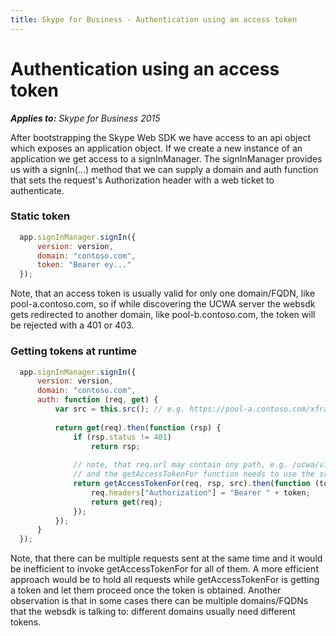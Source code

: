 ```yaml
---
title: Skype for Business - Authentication using an access token
---
```

# Authentication using an access token

 _**Applies to:** Skype for Business 2015_

After bootstrapping the Skype Web SDK we have access to an api object which exposes an application object.  If we create a new instance of an application we get access to a signInManager.  The signInManager provides us with a signIn(...) method that we can supply a domain and auth function that sets the request's Authorization header with a web ticket to authenticate.

### Static token

  ```js
    app.signInManager.signIn({
        version: version,        
        domain: "contoso.com",
        token: "Bearer ey..."
    });
  ```
  
Note, that an access token is usually valid for only one domain/FQDN, like pool-a.contoso.com, so if while discovering the UCWA server the websdk gets redirected to another domain, like pool-b.contoso.com, the token will be rejected with a 401 or 403.
  
### Getting tokens at runtime

  ```js
    app.signInManager.signIn({
        version: version,        
        domain: "contoso.com",
        auth: function (req, get) {
            var src = this.src(); // e.g. https://pool-a.contoso.com/xframe
        
            return get(req).then(function (rsp) {
                if (rsp.status != 401)
                    return rsp;
                    
                // note, that req.url may contain ony path, e.g. /ucwa/v1/oauth/applications/1132
                // and the getAccessTokenFor function needs to use the src value to get the token audience
                return getAccessTokenFor(req, rsp, src).then(function (token) {
                    req.headers["Authorization"] = "Bearer " + token;
                    return get(req);
                });
            });
        }
    });
  ```
  
Note, that there can be multiple requests sent at the same time and it would be inefficient to invoke getAccessTokenFor for all of them. A more efficient approach would be to hold all requests while getAccessTokenFor is getting a token and let them proceed once the token is obtained. Another observation is that in some cases there can be multiple domains/FQDNs that the websdk is talking to: different domains usually need different tokens.
  
